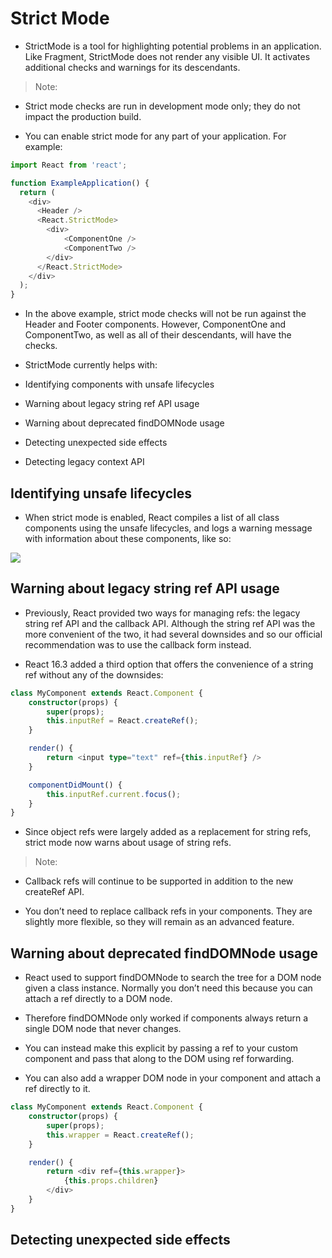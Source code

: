 # Strict Mode

* StrictMode is a tool for highlighting potential problems in an application. Like Fragment, StrictMode does not render any visible UI. It activates additional checks and warnings for its descendants.

> Note:

* Strict mode checks are run in development mode only; they do not impact the production build.

* You can enable strict mode for any part of your application. For example:

```ts
import React from 'react';

function ExampleApplication() {
  return (
    <div>
      <Header />
      <React.StrictMode>
        <div>
            <ComponentOne />
            <ComponentTwo />
        </div>
      </React.StrictMode>
    </div>
  );
}
```

* In the above example, strict mode checks will not be run against the Header and Footer components. However, ComponentOne and ComponentTwo, as well as all of their descendants, will have the checks.

* StrictMode currently helps with:

* Identifying components with unsafe lifecycles
* Warning about legacy string ref API usage
* Warning about deprecated findDOMNode usage
* Detecting unexpected side effects
* Detecting legacy context API

## Identifying unsafe lifecycles

* When strict mode is enabled, React compiles a list of all class components using the unsafe lifecycles, and logs a warning message with information about these components, like so:

![](https://reactjs.org/static/e4fdbff774b356881123e69ad88eda88/1628f/strict-mode-unsafe-lifecycles-warning.png)

## Warning about legacy string ref API usage

* Previously, React provided two ways for managing refs: the legacy string ref API and the callback API. Although the string ref API was the more convenient of the two, it had several downsides and so our official recommendation was to use the callback form instead.

* React 16.3 added a third option that offers the convenience of a string ref without any of the downsides:

```ts
class MyComponent extends React.Component {
    constructor(props) {
        super(props);
        this.inputRef = React.createRef();
    }

    render() {
        return <input type="text" ref={this.inputRef} />
    }

    componentDidMount() {
        this.inputRef.current.focus();
    }
}
```

* Since object refs were largely added as a replacement for string refs, strict mode now warns about usage of string refs.

> Note:

* Callback refs will continue to be supported in addition to the new createRef API.

* You don’t need to replace callback refs in your components. They are slightly more flexible, so they will remain as an advanced feature.

## Warning about deprecated findDOMNode usage

* React used to support findDOMNode to search the tree for a DOM node given a class instance. Normally you don’t need this because you can attach a ref directly to a DOM node.

* Therefore findDOMNode only worked if components always return a single DOM node that never changes.

* You can instead make this explicit by passing a ref to your custom component and pass that along to the DOM using ref forwarding.

* You can also add a wrapper DOM node in your component and attach a ref directly to it.

```ts
class MyComponent extends React.Component {
    constructor(props) {
        super(props);
        this.wrapper = React.createRef();
    }

    render() {
        return <div ref={this.wrapper}>
            {this.props.children}
        </div>
    }
}
```

## Detecting unexpected side effects